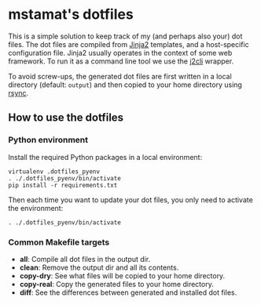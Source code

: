 # mstamat's dotfiles

This is a simple solution to keep track of my (and perhaps also your) dot files.
The dot files are compiled from [Jinja2](http://jinja.pocoo.org/) templates, and
a host-specific configuration file. 
Jinja2 usually operates in the context of some web framework. To run it as a 
command line tool we use the [j2cli](https://github.com/kolypto/j2cli) wrapper.

To avoid screw-ups, the generated dot files are first written in a local
directory (default: `output`) and then copied to your home directory using
[rsync](https://rsync.samba.org/).

## How to use the dotfiles

### Python environment
Install the required Python packages in a local environment:
```
virtualenv .dotfiles_pyenv
. ./.dotfiles_pyenv/bin/activate
pip install -r requirements.txt
```

Then each time you want to update your dot files, you only
need to activate the environment:
```
. ./.dotfiles_pyenv/bin/activate
```

### Common Makefile targets
* **all**: Compile all dot files in the output dir.
* **clean**: Remove the output dir and all its contents.
* **copy-dry**: See what files will be copied to your home directory.
* **copy-real**: Copy the generated files to your home directory.
* **diff**: See the differences between generated and installed dot files.
